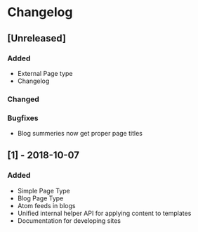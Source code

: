 # Changelog

## [Unreleased]
### Added
- External Page type
- Changelog
### Changed
### Bugfixes
- Blog summeries now get proper page titles


## [1] - 2018-10-07
### Added
- Simple Page Type
- Blog Page Type
- Atom feeds in blogs
- Unified internal helper API for applying content to templates
- Documentation for developing sites

